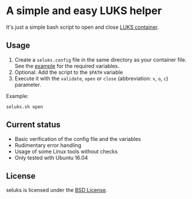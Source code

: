 # A simple and easy LUKS helper
It's just a simple bash script to open and close [LUKS container](https://en.wikipedia.org/wiki/Linux_Unified_Key_Setup).

Usage
-----
1. Create a `seluks.config` file in the same directory as your container file. See the [example](https://github.com/dbaelz/seluks/blob/master/seluks.config.example) for the required variables.
2. Optional: Add the script to the `$PATH` variable
3. Execute it with the `validate`, `open` or `close` (abbreviation: `v`, `o`, `c`) parameter.

Example:
```
seluks.sh open
```

Current status
--------------
* Basic verification of the config file and the variables
* Rudimentary error handling
* Usage of some Linux tools without checks
* Only tested with Ubuntu 16.04

License
-------------
seluks is licensed under the [BSD License](https://github.com/dbaelz/seluks/blob/master/LICENSE).
